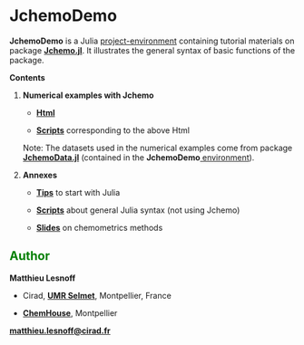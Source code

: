 # JchemoDemo

**JchemoDemo** is a Julia [project-environment](https://github.com/mlesnoff/JchemoDemo/blob/master/Project.toml) containing tutorial materials on package [**Jchemo.jl**](https://github.com/mlesnoff/Jchemo.jl). It illustrates the general syntax of basic functions of the package. 

**Contents**

1. **Numerical examples with Jchemo** 

    - [**Html**](https://mlesnoff.github.io/JchemoDemo/docs/build/) 
    
    - [**Scripts**](https://github.com/mlesnoff/JchemoDemo/tree/main/Ex/src) corresponding to the above Html 

    Note: The datasets used in the numerical examples come from package [**JchemoData.jl**](https://github.com/mlesnoff/JchemoData.jl) (contained in the **JchemoDemo**[ environment](https://github.com/mlesnoff/JchemoDemo/blob/master/Project.toml)).

2. **Annexes**

    - [**Tips**](https://github.com/mlesnoff/JchemoDemo/blob/main/Misc/config.md) to start with Julia

    - [**Scripts**](https://github.com/mlesnoff/JchemoDemo/tree/main/Misc/src) about general Julia syntax (not using Jchemo)

    - [**Slides**](https://github.com/mlesnoff/JchemoDemo/tree/main/Misc/annexes) on chemometrics methods

## <span style="color:green"> **Author** </span> 

**Matthieu Lesnoff**

- Cirad, [**UMR Selmet**](https://umr-selmet.cirad.fr/en), Montpellier, France

- [**ChemHouse**](https://www.chemproject.org/ChemHouse), Montpellier

**matthieu.lesnoff@cirad.fr**

